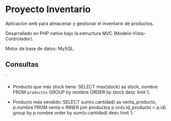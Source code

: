 # Proyecto Inventario
Aplicacion web para almacenar y  gestionar el inventario de productos.

Desarrallado en PHP nativo bajo la estructura MVC (Modelo-Vista-Controlador).

Motor de base de datos: MySQL.

## Consultas

`
* Producto que más stock tiene:
SELECT max(stock) as stock, nombre FROM `productos` GROUP by nombre ORDER by stock desc limit 1;

* Producto más vendido:
SELECT sum(v.cantidad) as venta_producto, p.nombre FROM venta v INNER join productos p on(v.id_producto = p.id) group by p.nombre order by sum(v.cantidad) desc limit 1;
`